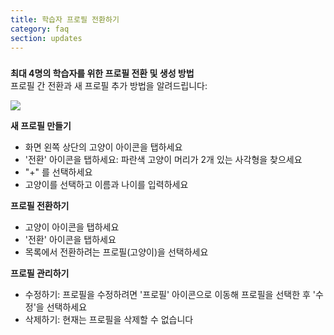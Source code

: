 ```yaml
---
title: 학습자 프로필 전환하기
category: faq
section: updates
---
```

### 


**최대 4명의 학습자를 위한 프로필 전환 및 생성 방법**  
프로필 간 전환과 새 프로필 추가 방법을 알려드립니다:



![](https://help.studycat.com/hc/article_attachments/32456628954137)



**새 프로필 만들기**


* 화면 왼쪽 상단의 고양이 아이콘을 탭하세요
* '전환' 아이콘을 탭하세요: 파란색 고양이 머리가 2개 있는 사각형을 찾으세요
* "+" 를 선택하세요
* 고양이를 선택하고 이름과 나이를 입력하세요


**프로필 전환하기**


* 고양이 아이콘을 탭하세요
* '전환' 아이콘을 탭하세요
* 목록에서 전환하려는 프로필(고양이)을 선택하세요


**프로필 관리하기**


* 수정하기: 프로필을 수정하려면 '프로필' 아이콘으로 이동해 프로필을 선택한 후 '수정'을 선택하세요
* 삭제하기: 현재는 프로필을 삭제할 수 없습니다